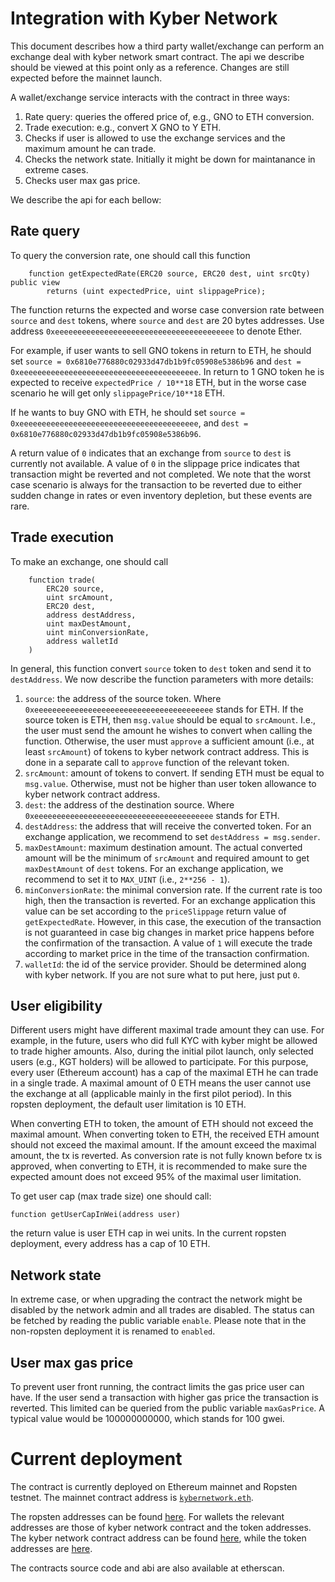 # Integration with Kyber Network
This document describes how a third party wallet/exchange can perform an exchange deal
with kyber network smart contract.
The api we describe should be viewed at this point only as a reference.
Changes are still expected before the mainnet launch.
 
A wallet/exchange service interacts with the contract in three ways:
1. Rate query: queries the offered price of, e.g., GNO to ETH conversion.
2. Trade execution: e.g., convert X GNO to Y ETH.
3. Checks if user is allowed to use the exchange services and the maximum amount he can trade.
4. Checks the network state. Initially it might be down for maintanance in extreme cases.
5. Checks user max gas price.

We describe the api for each bellow:

## Rate query
To query the conversion rate, one should call this function
```
    function getExpectedRate(ERC20 source, ERC20 dest, uint srcQty) public view
        returns (uint expectedPrice, uint slippagePrice);
```
The function returns the expected and worse case conversion rate between `source` and `dest` tokens,
where `source` and `dest` are 20 bytes addresses.
Use address `0xeeeeeeeeeeeeeeeeeeeeeeeeeeeeeeeeeeeeeeee` to denote Ether.

For example, if user wants to sell GNO tokens in return to ETH, he should set
`source = 0x6810e776880c02933d47db1b9fc05908e5386b96` and
`dest = 0xeeeeeeeeeeeeeeeeeeeeeeeeeeeeeeeeeeeeeeee`.
In return to 1 GNO token he is expected to receive
`expectedPrice / 10**18` ETH, but in the worse case scenario he will get only `slippagePrice/10**18` ETH.

If he wants to buy GNO with ETH, he should set
`source =  0xeeeeeeeeeeeeeeeeeeeeeeeeeeeeeeeeeeeeeeee`, and
`dest = 0x6810e776880c02933d47db1b9fc05908e5386b96`.

A return value of `0` indicates that an exchange from `source` to `dest` is
currently not available.
A value of `0` in the slippage price indicates that transaction might be reverted and not completed.
We note that the worst case scenario is always for the transaction to be reverted due to either sudden change in rates or even inventory depletion, but these events are rare.

## Trade execution
To make an exchange, one should call
```
    function trade(
        ERC20 source,
        uint srcAmount,
        ERC20 dest,
        address destAddress,
        uint maxDestAmount,
        uint minConversionRate,
        address walletId
    )
```
In general, this function convert `source` token to `dest` token and send it
to `destAddress`.
We now describe the function parameters with more details:
1. `source`: the address of the source token. Where `0xeeeeeeeeeeeeeeeeeeeeeeeeeeeeeeeeeeeeeeee` stands for ETH. If the source token is ETH, then `msg.value` should be equal to `srcAmount`.
I.e., the user must send the amount he wishes to convert when calling the function.
Otherwise, the user must `approve` a sufficient amount (i.e., at least `srcAmount`) of tokens
to kyber network contract address. This is done in a separate call to `approve` function
of the relevant token.
2. `srcAmount`: amount of tokens to convert. If sending ETH must be equal to `msg.value`.
Otherwise, must not be higher than user token allowance to kyber network contract address.
3. `dest`: the address of the destination source. Where `0xeeeeeeeeeeeeeeeeeeeeeeeeeeeeeeeeeeeeeeee` stands for ETH.
4. `destAddress`: the address that will receive the converted token.
For an exchange application, we recommend to set
`destAddress = msg.sender`.
5. `maxDestAmount`: maximum destination amount.
The actual converted amount will be the minimum of `srcAmount` and required amount
to get `maxDestAmount` of `dest` tokens.
For an exchange application, we recommend to set it to `MAX_UINT` (i.e., `2**256 - 1`).
6. `minConversionRate`: the minimal conversion rate. If the current rate is too high, then the
transaction is reverted.
For an exchange application this value can be set according to the `priceSlippage` return value of
`getExpectedRate`. However, in this case, the execution of the transaction is not guaranteed
in case big changes in market price happens before the confirmation of the transaction.
A value of `1` will execute the trade according to market price in the time
of the transaction confirmation.
7. `walletId`: the id of the service provider. Should be determined along with
kyber network. If you are not sure what to put here, just put `0`.


## User eligibility
Different users might have different maximal trade amount they can use.
For example, in the future, users who did full KYC with kyber might be allowed to trade higher amounts.
Also, during the initial pilot launch, only selected users (e.g., KGT holders) will be allowed to participate.
For this purpose, every user (Ethereum account) has a cap of the maximal ETH he can trade in a single trade.
A maximal amount of 0 ETH means the user cannot use the exchange at all (applicable mainly in the first pilot period).
In this ropsten deployment, the default user limitation is 10 ETH.

When converting ETH to token, the amount of ETH should not exceed the maximal amount. When converting token to ETH, the received ETH amount should not exceed the maximal amount.
If the amount exceed the maximal amount, the tx is reverted.
As conversion rate is not fully known before tx is approved, when converting to ETH, it is recommended to make sure the expected amount does not exceed 95% of the maximal user limitation.

To get user cap (max trade size) one should call:
```
function getUserCapInWei(address user)
```
the return value is user ETH cap in wei units.
In the current ropsten deployment, every address has a cap of 10 ETH.

## Network state
In extreme case, or when upgrading the contract the network might be disabled by the network admin and all trades are disabled.
The status can be fetched by reading the public variable `enable`. Please note that in the non-ropsten deployment it is renamed to `enabled`.

## User max gas price
To prevent user front running, the contract limits the gas price user can have.
If the user send a transaction with higher gas price the transaction is reverted.
This limited can be queried from the public variable `maxGasPrice`.
A typical value would be 100000000000, which stands for 100 gwei.

# Current deployment
The contract is currently deployed on Ethereum mainnet and Ropsten testnet.
The mainnet contract address is [`kybernetwork.eth`](https://etherscan.io/address/kybernetwork.eth).

The ropsten addresses can be found [here](https://github.com/KyberNetwork/smart-contracts/blob/master/web3deployment/ropsten.json).
For wallets the relevant addresses are those of kyber network contract and the token addresses.
The kyber network contract address can be found [here](https://github.com/KyberNetwork/smart-contracts/blob/master/web3deployment/ropsten.json#L393), while the token addresses are [here](https://github.com/KyberNetwork/smart-contracts/blob/master/web3deployment/ropsten.json#L3).

The contracts source code and abi are also available at etherscan.

